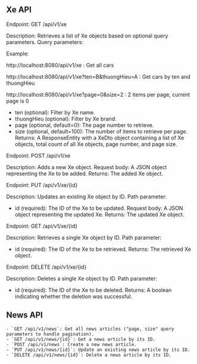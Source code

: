 ## **Xe API**

Endpoint: GET /api/v1/xe 

Description: Retrieves a list of Xe objects based on optional query parameters. Query parameters:

Example: 

http://localhost:8080/api/v1/xe : Get all cars

http://localhost:8080/api/v1/xe?ten=B&thuongHieu=A : Get cars by ten and thuongHieu

http://localhost:8080/api/v1/xe?page=0&size=2 : 2 items per page, current page is 0

-   ten (optional): Filter by Xe name.
-   thuongHieu (optional): Filter by Xe brand.
-   page (optional, default=0): The page number to retrieve.
-   size (optional, default=100): The number of items to retrieve per page. Returns: A ResponseEntity with a XeDto object containing a list of Xe objects, total count of all Xe objects, page number, and page size.

Endpoint: POST /api/v1/xe 

Description: Adds a new Xe object. Request body: A JSON object representing the Xe to be added. Returns: The added Xe object.

Endpoint: PUT /api/v1/xe/{id} 

Description: Updates an existing Xe object by ID. Path parameter:

-   id (required): The ID of the Xe to be updated. Request body: A JSON object representing the updated Xe. Returns: The updated Xe object.

Endpoint: GET /api/v1/xe/{id} 

Description: Retrieves a single Xe object by ID. Path parameter:

-   id (required): The ID of the Xe to be retrieved. Returns: The retrieved Xe object.

Endpoint: DELETE /api/v1/xe/{id} 

Description: Deletes a single Xe object by ID. Path parameter:

-   id (required): The ID of the Xe to be deleted. Returns: A boolean indicating whether the deletion was successful.

## News API
```
- `GET /api/v1/news`: Get all news articles ("page, size" query parameters to handle pagination).
- `GET /api/v1/news/{id}`: Get a news article by its ID.
- `POST /api/v1/news`: Create a new news article.
- `PUT /api/v1/news/{id}`: Update an existing news article by its ID.
- `DELETE /api/v1/news/{id}`: Delete a news article by its ID.
```
